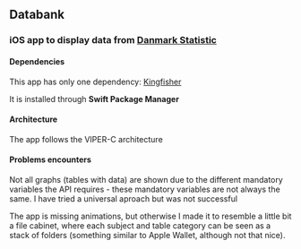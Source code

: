 ## Databank

### iOS app to display data from [Danmark Statistic](https://www.dst.dk/en/Statistik/statistikbanken/api)

#### Dependencies

This app has only one dependency: [Kingfisher](https://github.com/onevcat/Kingfisher)

It is installed through **Swift Package Manager**

#### Architecture

The app follows the VIPER-C architecture

#### Problems encounters

Not all graphs (tables with data) are shown due to the different mandatory variables the API requires - these mandatory variables are not always the same. I have tried a universal aproach but was not successful

The app is missing animations, but otherwise I made it to resemble a little bit a file cabinet, where each subject and table category can be seen as a stack of folders (something similar to Apple Wallet, although not that nice).